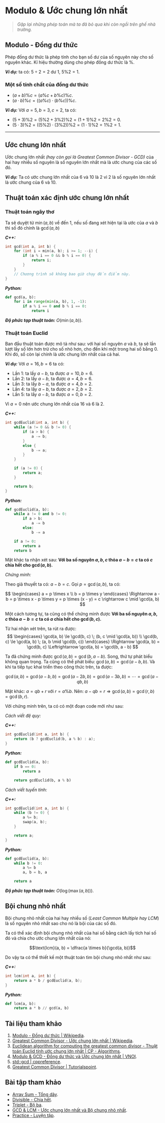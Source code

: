 
# Modulo & Ước chung lớn nhất

> *Gặp lại những phép toán mà ta đã bỏ qua khi còn ngồi trên ghế nhà trường.*

## Modulo - Đồng dư thức

Phép đồng dư thức là phép tính cho bạn số dư của số nguyên này cho số nguyên khác. Kí hiệu thường dùng cho phép đồng dư thức là $\%$.

***Ví dụ:*** ta có: $5 \div 2 = 2$ dư $1$, $5 \%  2 = 1$.

### Một số tính chất của đồng dư thức

- $(a + b) \% c = (a \% c + b \% c) \% c$.
- $(a \cdot b) \% c = ((a \% c) \cdot (b \% c)) \% c$.

***Ví dụ:*** Với $a = 5, b = 3, c = 2$, ta có:

- $(5 + 3) \% 2 = (5 \% 2 + 3 \% 2) \% 2 = (1 + 1) \% 2 = 2 \% 2 = 0$.
- $(5 \cdot 3) \% 2 = ((5 \% 2) \cdot (3 \% 2)) \% 2 = (1 \cdot 1) \% 2 = 1 \% 2 = 1$.

---

## Ước chung lớn nhất

Ước chung lớn nhất *(hay còn gọi là Greatest Common Divisor - GCD)* của hai hay nhiều số nguyên là số nguyên lớn nhất mà là ước chung của các số đó.

***Ví dụ:*** Ta có ước chung lớn nhất của $6$ và $10$ là $2$ vì $2$ là số nguyên lớn nhất là ước chung của $6$ và $10$.

## Thuật toán xác định ước chung lớn nhất

### Thuật toán ngây thơ

Ta sẽ duyệt từ $\min(a, b)$ về đến $1$, nếu số đang xét hiện tại là ước của $a$ và $b$ thì số đó chính là $\gcd(a, b)$

***C++:***

```cpp
int gcd(int a, int b) {
	for (int i = min(a, b); i >= 1; --i) {
		if (a % i == 0 && b % i == 0) {
			return i;
		}
	}
    // Chương trình sẽ không bao giờ chạy đến điểm này.
}
```

***Python:***

```py
def gcd(a, b):
    for i in range(min(a, b), 1, -1):
        if a % i == 0 and b % i == 0:
            return i
```

***Độ phức tạp thuật toán:*** $O(\min(a, b))$.

### Thuật toán Euclid

Ban đầu thuật toán được mô tả như sau: với hai số nguyên $a$ và $b$, ta sẽ lần lượt lấy số lớn hơn trừ cho số nhỏ hơn, cho đến khi một trong hai số bằng $0$. Khi đó, số còn lại chính là ước chung lớn nhất của cả hai.

***Ví dụ:*** Với $a = 16, b = 6$ ta có:

- Lần $1$: ta lấy $a - b$, ta được $a = 10, b = 6$.
- Lần $2$: ta lấy $a - b$, ta được $a = 4, b = 6$.
- Lần $3$: ta lấy $b - a$, ta được $a = 4, b = 2$.
- Lần $4$: ta lấy $a - b$, ta được $a = 2, b = 2$.
- Lần $5$: ta lấy $a - b$, ta được $a = 0, b = 2$.

Vì $a = 0$ nên ước chung lớn nhất của $16$ và $6$ là $2$.

***C++:***

```cpp
int gcdEuclid(int a, int b) {
	while (a != 0 && b != 0) {
		if (a > b) {
			a -= b;
		}
		else {
			b -= a;
		}
	}

	if (a != 0) {
		return a;
	}

	return b;
}
```

***Python:***

```py
def gcdEuclid(a, b):
    while a != 0 and b != 0:
        if a > b:
            a -= b
        else:
            b -= a

    if a != 0:
        return a
    return b
```

Mặt khác ta nhận xét sau: **Với ba số nguyên $a, b, c$ thỏa $a - b = c$ ta có $c$ chia hết cho $\gcd(a, b)$.**

*Chứng minh:*

Theo giả thuyết ta có: $a - b = c$. Gọi $p = \gcd(a, b)$, ta có:

$$
\begin{cases}
a = p \times x \\
b = p \times y
\end{cases}
\Rightarrow a - b = p \times x - p \times y = p \times (x - y) = c \rightarrow c \mid \gcd(a, b)
$$

Một cách tương tự, ta cũng có thể chứng minh được **Với ba số nguyên $a, b, c$ thỏa $a - b = c$ ta có $a$ chia hết cho $\gcd(b, c)$.**

Từ hai nhận xét trên, ta rút ra được:
$$
\begin{cases}
\gcd(a, b) \le \gcd(b, c) \; (b, c \mid \gcd(a, b)) \\
\gcd(b, c) \le \gcd(a, b) \; (a, b \mid \gcd(b, c))
\end{cases}
\Rightarrow \gcd(a, b) = \gcd(b, c) \Leftrightarrow \gcd(a, b) = \gcd(b, a - b)
$$

Ta đã chứng minh được $\gcd(a, b) = \gcd(b, a - b)$. Song, thứ tự phát biểu không quan trọng. Ta cũng có thể phát biểu: $\gcd(a, b) = \gcd(a - b, b)$. Và khi ta tiếp tục khai triển theo công thức trên, ta được:

$$\gcd(a, b) = \gcd(a - b, b) = \gcd(a - 2b, b) = \gcd(a - 3b, b) = \cdots = \gcd(a - qb, b)$$

Mặt khác: $a = qb + r$ với $r = a \% b$. Nên: $a - qb = r \Rightarrow \gcd(a, b) = \gcd(r, b) = \gcd(b, r)$.

Với chứng minh trên, ta có có một đoạn code mới như sau:

*Cách viết đệ quy:*

***C++:***

```cpp
int gcdEuclid(int a, int b) {
	return (b ? gcdEuclid(b, a % b) : a);
}
```

***Python:***

```py
def gcdEuclid(a, b):
    if b == 0:
        return a

    return gcdEuclid(b, a % b)
```

*Cách viết tuyến tính:*

***C++:***

```cpp
int gcdEuclid(int a, int b) {
	while (b != 0) {
		a %= b;
		swap(a, b);
	}

	return a;
}
```

***Python:***

```py
def gcdEuclid(a, b):
    while b != 0:
        a %= b
        a, b = b, a

    return a
```

***Độ phức tạp thuật toán:*** $O(\log(\max(a, b)))$.

## Bội chung nhỏ nhất

Bội chung nhỏ nhất của hai hay nhiều số (*Least Common Multiple hay LCM*) là số nguyên nhỏ nhất sao cho nó là bội của các số đó.

Ta có thể xác định bội chung nhỏ nhất của hai số bằng cách lấy tích hai số đó và chia cho ước chung lớn nhất của nó:

$$\text{lcm}(a, b) = \dfrac{a \times b}{\gcd(a, b)}$$

Do vậy ta có thể thiết kế một thuật toán tìm bội chung nhỏ nhất như sau:

***C++:***

```cpp
int lcm(int a, int b) {
	return a * b / gcdEuclid(a, b);
}
```

***Python:***

```py
def lcm(a, b):
    return a * b // gcd(a, b)
```

## Tài liệu tham khảo

1. [Modulo - Đồng dư thức | Wikipedia](https://en.wikipedia.org/wiki/Modulo_operation).
2. [Greatest Common Divisor - Ước chung lớn nhất | Wikipedia](https://en.wikipedia.org/wiki/Greatest_common_divisor).
3. [Euclidean algorithm for computing the greatest common divisor - Thuật toán Euclid tính ước chung lớn nhất | CP - Algorithms](https://cp-algorithms.com/algebra/euclid-algorithm.html).
4. [Modulo & GCD - Đồng dư thức và Ước chung lớn nhất | VNOI](https://vnoi.info/wiki/translate/he/So-hoc-Phan-1-Modulo-gcd.md).
5. [std::gcd | cppreference](https://en.cppreference.com/w/cpp/numeric/gcd).
6. [Greatest Common Divisor | Tutorialspoint](https://www.tutorialspoint.com/cplusplus-program-to-find-gcd).

## Bài tập tham khảo

- [Array Sum - Tổng dãy](/Posts/Problems-And-Solutions/Categories/Modulo-GCD/Array-Sum/Statement.md).
- [Divisible - Chia hết](/Posts/Problems-And-Solutions/Categories/Modulo-GCD/Divisible/Statement.md).
- [Triplet - Bộ ba](/Posts/Problems-And-Solutions/Categories/Modulo-GCD/Triplet/Statement.md).
- [GCD & LCM - Ước chung lớn nhất và Bộ chung nhỏ nhất](/Posts/Problems-And-Solutions/Categories/Modulo-GCD/GCD-LCM/Statement.md).
- [Practice - Luyện tập](/Posts/Problems-And-Solutions/Categories/Modulo-GCD/Practice/Statement.md).